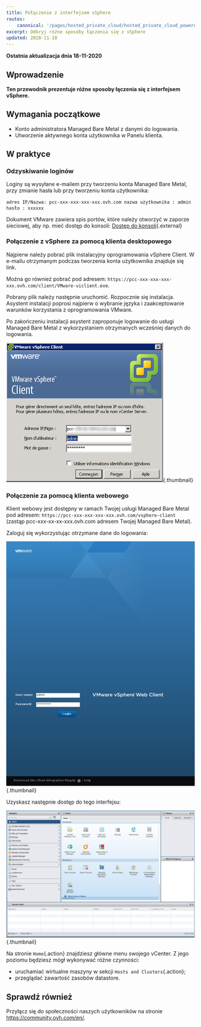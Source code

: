 ```yaml
---
title: Połączenie z interfejsem vSphere
routes:
    canonical: '/pages/hosted_private_cloud/hosted_private_cloud_powered_by_vmware/vsphere_interface_connexion'
excerpt: Odkryj różne sposoby łączenia się z vSphere
updated: 2020-11-18
---
```


**Ostatnia aktualizacja dnia 18-11-2020**

## Wprowadzenie

**Ten przewodnik prezentuje różne sposoby łączenia się z interfejsem vSphere.**

## Wymagania początkowe

- Konto administratora Managed Bare Metal z danymi do logowania.
- Utworzenie aktywnego konta użytkownika w Panelu klienta.

## W praktyce

### Odzyskiwanie loginów

Loginy są wysyłane e-mailem przy tworzeniu konta Managed Bare Metal, przy zmianie hasła lub przy tworzeniu konta użytkownika:

```
adres IP/Nazwa: pcc-xxx-xxx-xxx-xxx.ovh.com nazwa użytkownika : admin hasło : xxxxxx
```

Dokument VMware zawiera spis portów, które należy otworzyć w zaporze sieciowej, aby np. mieć dostęp do konsoli: [Dostęp do konsoli](https://kb.vmware.com/kb/1012382){.external}

### Połączenie z vSphere za pomocą klienta desktopowego

Najpierw należy pobrać plik instalacyjny oprogramowania vSphere Client. W e-mailu otrzymanym podczas tworzenia konta użytkownika znajduje się link.

Można go również pobrać pod adresem: `https://pcc-xxx-xxx-xxx-xxx.ovh.com/client/VMware-viclient.exe`.

Pobrany plik należy następnie uruchomić. Rozpocznie się instalacja. Asystent instalacji poprosi najpierw o wybranie języka i zaakceptowanie warunków korzystania z oprogramowania VMware.

Po zakończeniu instalacji asystent zaproponuje logowanie do usługi Managed Bare Metal z wykorzystaniem otrzymanych wcześniej danych do logowania.

![Połączenie z klientem desktopowym](images/connexion_client_l.png){.thumbnail}

### Połączenie za pomocą klienta webowego

Klient webowy jest dostępny w ramach Twojej usługi Managed Bare Metal pod adresem: `https://pcc-xxx-xxx-xxx-xxx.ovh.com/vsphere-client` (zastąp pcc-xxx-xx-xx-xxx.ovh.com adresem Twojej Managed Bare Metal).

Zaloguj się wykorzystując otrzymane dane do logowania:

![Klient vSphere](images/vsphere-client.png){.thumbnail}

Uzyskasz następnie dostęp do tego interfejsu:

![Logowanie do vSphere](images/connection_interface_w.png){.thumbnail}

Na stronie `Home`{.action} znajdziesz główne menu swojego vCenter. Z jego poziomu będziesz mógł wykonywać różne czynności:

- uruchamiać wirtualne maszyny w sekcji `Hosts and Clusters`{.action};
- przeglądać zawartość zasobów datastore.

## Sprawdź również

Przyłącz się do społeczności naszych użytkowników na stronie <https://community.ovh.com/en/>.